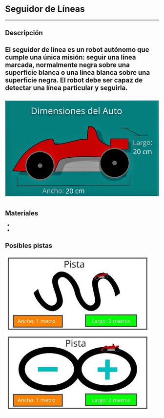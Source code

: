 # Seguidor de Líneas 
--------------
## Descripción

El seguidor de línea es un robot autónomo que cumple una única misión: seguir una línea marcada, normalmente negra sobre una superficie blanca o una línea blanca sobre una superficie negra. El robot debe ser capaz de detectar una línea particular y seguirla.
-----------------
![](Carro.jpg)
-------------
## Materiales
-
-
## Posibles pistas
![](pista.JPG)
